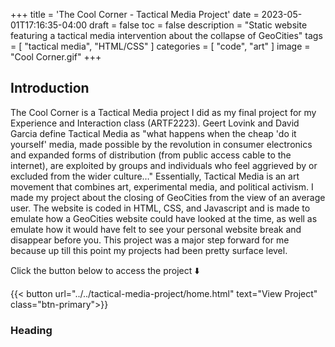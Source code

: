 +++
title = 'The Cool Corner - Tactical Media Project'
date = 2023-05-01T17:16:35-04:00
draft = false
toc = false
description = "Static website featuring a tactical media intervention about the collapse of GeoCities"
tags = [
    "tactical media",
    "HTML/CSS"
]
categories = [
    "code",
    "art"
]
image = "Cool Corner.gif"
+++
## Introduction

The Cool Corner is a Tactical Media project I did as my final project for my Experience and Interaction class (ARTF2223). Geert Lovink and David Garcia define Tactical Media as "what happens when the cheap 'do it yourself' media, made possible by the revolution in consumer electronics and expanded forms of distribution (from public access cable to the internet), are exploited by groups and individuals who feel aggrieved by or excluded from the wider culture…" Essentially, Tactical Media is an art movement that combines art, experimental media, and political activism.
I made my project about the closing of GeoCities from the view of an average user. The website is coded in HTML, CSS, and Javascript and is made to emulate how a GeoCities website could have looked at the time, as well as emulate how it would have felt to see your personal website break and disappear before you.
This project was a major step forward for me because up till this point my projects had been pretty surface level. 

Click the button below to access the project ⬇️

{{< button url="../../tactical-media-project/home.html" text="View Project" class="btn-primary">}}

### Heading